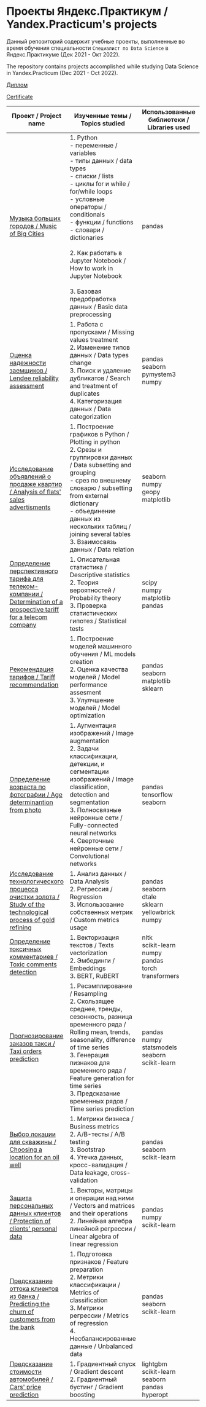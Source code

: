 # Проекты Яндекс.Практикум / Yandex.Practicum's projects

Данный репозиторий содержит учебные проекты, выполненные во время обучения специальности `Специалист по Data Science` в Яндекс.Практикуме (Дек 2021 - Окт 2022).

The repository contains projects accomplished while studying Data Science in Yandex.Practicum (Dec 2021 - Oct 2022).

[Диплом](https://github.com/uladzislau21/YandexPracticum-projects/blob/main/Диплом.pdf)

[Certificate](https://github.com/uladzislau21/YandexPracticum-projects/blob/main/Completion_certif.pdf)

|Проект / Project name|Изученные темы / Topics studied|Использованные библиотеки / Libraries used|Статус / Status|
|-|-|-|-|
|[Музыка больших городов / Music of Big Cities](https://github.com/uladzislau21/YandexPracticum-projects/tree/main/music_of_big_cities)|1. Python<br>  - переменные / variables<br>  - типы данных / data types <br>  - списки / lists <br>  - циклы for и while / for/while loops <br>  - условные операторы / conditionals <br>  - функции / functions <br>  - словари / dictionaries <br><br>  2. Как работать в Jupyter Notebook / How to work in Jupyter Notebook <br> <br> 3. Базовая предобработка данных / Basic data preprocessing|pandas|Завершён / Ready|
|[Оценка надежности заемщиков / Lendee reliability assessment](https://github.com/uladzislau21/YandexPracticum-projects/tree/main/data_cleaning)|1. Работа с пропусками / Missing values treatment <br>2. Изменение типов данных / Data types change <br> 3. Поиск и удаление дубликатов / Search and treatment of duplicates <br> 4. Категоризация данных / Data categorization|pandas<br>seaborn<br>pymystem3<br>numpy|Завершён / Ready|
|[Исследование объявлений о продаже квартир / Analysis of flats' sales advertisments](https://github.com/uladzislau21/YandexPracticum-projects/tree/main/eda)|1. Построение графиков в Python / Plotting in python <br> 2. Срезы и группировки данных / Data subsetting and grouping <br>-  срез по внешнему словарю / subsetting from external dictionary<br>- объединение данных из нескольких таблиц / joining several tables <br> 3. Взаимосвязь данных / Data relation|seaborn<br>numpy<br>geopy<br>matplotlib|Завершён / Ready|
|[Определение перспективного тарифа для телеком-компании / Determination of a prospective tariff for a telecom company](https://github.com/uladzislau21/YandexPracticum-projects/tree/main/stat)|1. Описательная статистика / Descriptive statistics <br> 2. Теория вероятностей / Probability theory <br> 3. Проверка статистических гипотез / Statistical tests|scipy<br>numpy<br>matplotlib<br>pandas|Завершён / Ready|
|[Рекомендация тарифов / Tariff recommendation](https://github.com/uladzislau21/YandexPracticum-projects/tree/main/intro_ml)|1. Построение моделей машинного обучения / ML models creation<br>2. Оценка качества моделей / Model performance assesment<br>3. Улулчшение моделей / Model optimization|pandas<br>seaborn<br>matplotlib<br>sklearn|Завершён / Ready|
|[Определение возраста по фотографии / Age determinantion from photo](https://github.com/uladzislau21/YandexPracticum-projects/tree/main/cv)|1. Аугментация изображений / Image augmentation<br>2. Задачи классификации, детекции, и сегментации изображений / Image classification, detection and segmentation <br>3. Полносвязные нейронные сети / Fully-connected neural networks <br>4. Сверточные нейронные сети / Convolutional networks|pandas<br>tensorflow<br>seaborn|Завершён / Ready|
|[Исследование технологического процесса очистки золота / Study of the technological process of gold refining](https://github.com/uladzislau21/YandexPracticum-projects/tree/main/gold_proj)|1. Анализ данных / Data Analysis<br>2. Регрессия / Regression<br>3. Использование собственных метрик / Custom metrics usage|pandas<br>seaborn<br>dtale<br>sklearn<br>yellowbrick<br>numpy|Завершён / Ready|
|[Определение токсичных комментариев / Toxic comments detection](https://github.com/uladzislau21/YandexPracticum-projects/tree/main/cmmnts_classif)|1. Векторизация текстов / Texts vectorization<br>2. Эмбединги / Embeddings<br>3. BERT, RuBERT|nltk<br>scikit-learn<br>numpy<br>pandas<br>torch<br>transformers|В процессе / In progress|
|[Прогнозирование заказов такси / Taxi orders prediction](https://github.com/uladzislau21/YandexPracticum-projects/tree/main/time_ser)|1. Ресэмплирование / Resampling<br>2. Скользящее среднее, тренды, сезонность, разница временного ряда / Rolling mean, trends, seasonality, difference of time series<br>3. Генерация пизнаков для временного ряда / Feature generation for time series<br>3. Предсказание временных рядов / Time series prediction|pandas<br>numpy<br>statsmodels<br>seaborn<br>scikit-learn|Завершён / Ready|
|[Выбор локации для скважины / Choosing a location for an oil well](https://github.com/uladzislau21/YandexPracticum-projects/tree/main/oil_rig)|1. Метрики бизнеса / Business metrics<br>2. A/B-тесты / A/B testing<br>3. Bootstrap<br>4. Утечка данных, кросс-валидация / Data leakage, cross-validation|pandas<br>seaborn<br>scikit-learn|Завершён / Ready|
|[Защита персональных данных клиентов / Protection of clients' personal data](https://github.com/uladzislau21/YandexPracticum-projects/tree/main/data_prot)|1. Векторы, матрицы и операции над ними / Vectors and matrices and their operations<br>2. Линейная алгебра линейной регрессии / Linear algebra of linear regression|pandas<br>numpy<br>scikit-learn|Завершён / Ready|
|[Предсказание оттока клиентов из банка / Predicting the churn of customers from the bank](https://github.com/uladzislau21/YandexPracticum-projects/tree/main/bank_customer_leave)|1. Подготовка признаков / Feature preparation<br>2. Метрики классификации / Metrics of classification<br>3. Метрики регрессии / Metrics of regression<br>4. Несбалансированные данные / Unbalanced data|pandas<br>seaborn<br>scikit-learn|Завершён / Ready|
|[Предсказание стоимости автомобилей / Cars' price prediction](https://github.com/uladzislau21/YandexPracticum-projects/tree/main/car_price)|1. Градиентный спуск / Gradient descent<br>2. Градиентный бустинг / Gradient boosting|lightgbm<br>scikit-learn<br>seaborn<br>pandas<br>hyperopt|Завершён / Ready|
